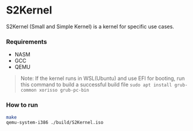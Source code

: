 # S2Kernel
S2Kernel (Small and Simple Kernel) is a kernel for specific use cases.

### Requirements

* NASM
* GCC
* QEMU

> Note: If the kernel runs in WSL(Ubuntu) and use EFI for booting, run this command to build a successful build file `sudo apt install grub-common xorisso grub-pc-bin`

### How to run

```bash
make
qemu-system-i386 ./build/S2Kernel.iso
```
